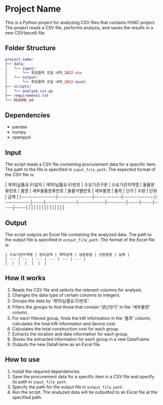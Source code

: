 Project Name
============

This is a Python project for analyzing CSV files that contains HVAC project. The project reads a CSV file, performs analysis, and saves the results in a new CSV(excel) file.

Folder Structure
----------------

```lua
project_name/
├── data/
│   └── input/
│       └── 특정품목 조달 내역_2022.csv
│   └── output/
│       └── 특정품목 조달 내역_2022.excel
├── scripts/
│   └── analyze_csv.py
├── requirements.txt
└── README.md
```

 Dependencies
 ------------

 * pandas
 * numpy
 * openpyxl

 Input
 -----

 The script reads a CSV file containing procurement data for a specific item. The path to the file is specified in `input_file_path`. The expected format of the CSV file is:

 | 계약(납품요구)일자 | 계약(납품요구)번호 | 수요기관구분 | 수요기관지역명 | 물품분류번호 | 품명 | 세부물품분류번호 | 물품식별번호 | 세부품명 | 품목 | 단가 | 수량 | 단위 | 금액 | |------------------|------------------|--------------|----------------|--------------|------|----------------|--------------|----------|------|------|------|------| | | | | | | | | | | | | | |

 Output
 ------

 The script outputs an Excel file containing the analyzed data. The path to the output file is specified in `output_file_path`. The format of the Excel file is:

 ```
 | 수요기관지역명 | 장비금액 | 계약금액 | 냉방용량 | 난방용량 | 날짜 |
 | --- | --- | --- | --- | --- | --- |
 |  |  |  |  |  |  |
 ```

 How it works
 ------------

 1. Reads the CSV file and selects the relevant columns for analysis.
 2. Changes the data type of certain columns to integers.
 3. Groups the data by '계약(납품요구)번호'.
 4. Filters the groups to find those that contain '냉난방기' in the '세부품명' column.
 5. For each filtered group, finds the kW information in the '품목' column, calculates the total kW information and device cost.
 6. Calculates the total construction cost for each group.
 7. Extracts the location and date information for each group.
 8. Stores the extracted information for each group in a new DataFrame.
 9. Outputs the new DataFrame as an Excel file.

 How to use
 ----------

 1. Install the required dependencies.
 2. Save the procurement data for a specific item in a CSV file and specify its path in `input_file_path`.
 3. Specify the path for the output file in `output_file_path`.
 4. Run the script. The analyzed data will be outputted to an Excel file at the specified path.

